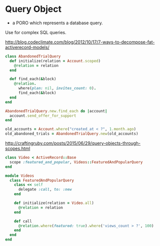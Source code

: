 # Query Object
- a PORO which represents a database query.

Use for complex SQL queries.

http://blog.codeclimate.com/blog/2012/10/17/7-ways-to-decompose-fat-activerecord-models/

```ruby
class AbandonedTrialQuery
  def initialize(relation = Account.scoped)
    @relation = relation
  end

  def find_each(&block)
    @relation.
      where(plan: nil, invites_count: 0).
      find_each(&block)
  end
end

AbandonedTrialQuery.new.find_each do |account|
  account.send_offer_for_support
end

old_accounts = Account.where("created_at < ?", 1.month.ago)
old_abandoned_trials = AbandonedTrialQuery.new(old_accounts)
```

http://craftingruby.com/posts/2015/06/29/query-objects-through-scopes.html
```ruby
class Video < ActiveRecord::Base
  scope :featured_and_popular, Videos::FeaturedAndPopularQuery
end

module Videos
  class FeaturedAndPopularQuery
    class << self
      delegate :call, to: :new
    end

    def initialize(relation = Video.all)
      @relation = relation
    end

    def call
      @relation.where(featured: true).where('views_count > ?', 100)
    end
  end
end
```

